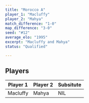```yaml
---
title: "Morocco A"
player_1: "Macluffy"
player_2: "Mahya"
match_difference: "1-0"
map_difference: "3-0"
seed: "#12"
average_elo: "1995"
excerpt: "Macluffy and Mahya"
status: "Qualified"

---
```

## Players

| Player 1 | Player 2 | Subsitute |
| -- | -- | -- |
| Macluffy | Mahya | NIL |
